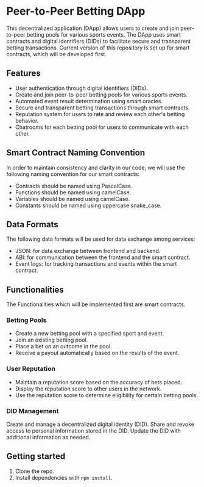 
# Peer-to-Peer Betting DApp
This decentralized application (DApp) allows users to create and join peer-to-peer betting pools for various sports events. The DApp uses smart contracts and digital identifiers (DIDs) to facilitate secure and transparent betting transactions. Current version of this repository is set up for smart contracts, which will be developed first.

## Features
- User authentication through digital identifiers (DIDs).
- Create and join peer-to-peer betting pools for various sports events.
- Automated event result determination using smart oracles.
- Secure and transparent betting transactions through smart contracts.
- Reputation system for users to rate and review each other's betting behavior.
- Chatrooms for each betting pool for users to communicate with each other.

## Smart Contract Naming Convention
In order to maintain consistency and clarity in our code, we will use the following naming convention for our smart contracts:

- Contracts should be named using PascalCase.
- Functions should be named using camelCase.
- Variables should be named using camelCase.
- Constants should be named using uppercase snake_case.

## Data Formats
The following data formats will be used for data exchange among services:

- JSON: for data exchange between frontend and backend.
- ABI: for communication between the frontend and the smart contract.
- Event logs: for tracking transactions and events within the smart contract.


## Functionalities
The Functionalities which will be implemented first are smart contracts.

### Betting Pools
- Create a new betting pool with a specified sport and event.
- Join an existing betting pool.
- Place a bet on an outcome in the pool.
- Receive a payout automatically based on the results of the event.

### User Reputation
- Maintain a reputation score based on the accuracy of bets placed.
- Display the reputation score to other users in the network.
- Use the reputation score to determine eligibility for certain betting pools.

### DID Management
Create and manage a decentralized digital identity (DID).
Share and revoke access to personal information stored in the DID.
Update the DID with additional information as needed.

## Getting started
1. Clone the repo.
2. Install dependencies with `npm install`.

